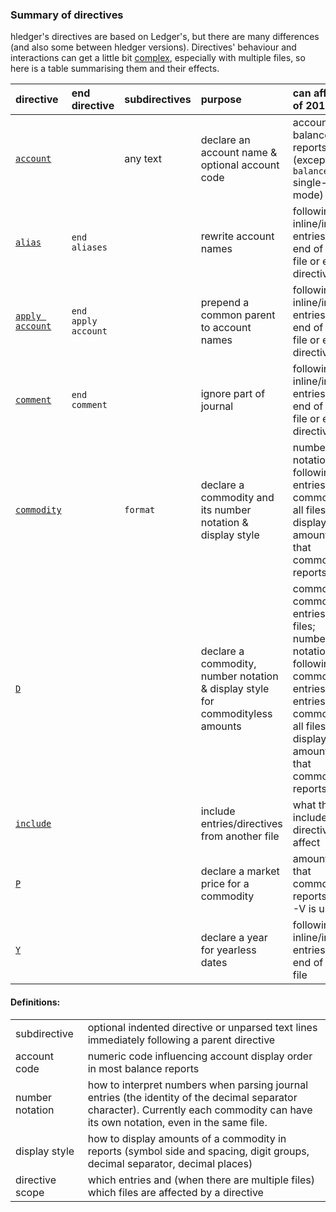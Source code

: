 <!-- <style> -->
<!-- table a code { white-space:nowrap; } -->
<!-- h1,h2,h3,h4,h5,h6 { color:red; } -->
<!-- </style> -->

### Summary of directives

hledger's directives are based on Ledger's, but there are many differences (and also some between hledger versions).
Directives' behaviour and interactions can get a little bit [complex](https://github.com/simonmichael/hledger/issues/793), 
especially with multiple files,
so here is a table summarising them and their effects.


| directive         | end directive       | subdirectives   | purpose                                                            | can affect (as of 2018/06)
|:------------------|:--------------------|:----------------|:-------------------------------------------------------------------|:---------------------------------------------
| [`account`]       |                     | any text        | declare an account name & optional account code                    | account code: balance reports (except `balance` single-column mode)  <!-- all entries in all files -->
| [`alias`]         | `end aliases`       |                 | rewrite account names                                              | following inline/included entries until end of current file or end directive
| [`apply account`] | `end apply account` |                 | prepend a common parent to account names                           | following inline/included entries until end of current file or end directive
| [`comment`]       | `end comment`       |                 | ignore part of journal                                             | following inline/included entries until end of current file or end directive
| [`commodity`]     |                     | `format`        | declare a commodity and its number notation & display style        | number notation: following entries in that commodity in all files; <br>display style: amounts of that commodity in reports
| [`D`]             |                     |                 | declare a commodity, number notation & display style for commodityless amounts  | commodity: all commodityless entries in all files; <br>number notation: following commodityless entries and entries in that commodity in all files; <br>display style: amounts of that commodity in reports
| [`include`]       |                     |                 | include entries/directives from another file                       | what the included directives affect
| [`P`]             |                     |                 | declare a market price for a commodity                             | amounts of that commodity in reports, when -V is used
| [`Y`]             |                     |                 | declare a year for yearless dates                                  | following inline/included entries until end of current file

[`account`]:       http://hledger.org/journal.html#declaring-accounts
[`alias`]:         http://hledger.org/journal.html#rewriting-accounts
[`apply account`]: http://hledger.org/journal.html#default-parent-account
[`comment`]:       http://hledger.org/journal.html#comment-blocks
[`commodity`]:     http://hledger.org/journal.html#declaring-commodities
[`D`]:             http://hledger.org/journal.html#default-commodity
[`include`]:       http://hledger.org/journal.html#including-other-files
[`P`]:             http://hledger.org/journal.html#market-prices
[`Y`]:             http://hledger.org/journal.html#default-year

#### Definitions:

|||
|:----------------|:--------------------------------------------------------------------------------------------------------------------
| subdirective    | optional indented directive or unparsed text lines immediately following a parent directive
| account code    | numeric code influencing account display order in most balance reports
| number notation | how to interpret numbers when parsing journal entries (the identity of the decimal separator character). Currently each commodity can have its own notation, even in the same file.
| display style   | how to display amounts of a commodity in reports (symbol side and spacing, digit groups, decimal separator, decimal places)
| directive scope | which entries and (when there are multiple files) which files are affected by a directive

<!-- | **entries affected:**  | -->
<!-- | following     | subsequent entries in the file/parse stream -->
<!-- | delimited     | subsequent entries, until an optional end directive -->
<!-- | all           | all preceding and following entries -->
<!-- | **files affected:**    | -->
<!-- | current       | affects current file only -->
<!-- | children      | affects current file and files included by it -->
<!-- | siblings      | affects current file, included files, and other same-level files, but not higher-level files -->
<!-- | all           | affects all files -->

